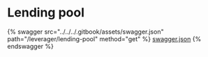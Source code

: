 # Lending pool

{% swagger src="../../../.gitbook/assets/swagger.json" path="/leverager/lending-pool" method="get" %}
[swagger.json](../../../.gitbook/assets/swagger.json)
{% endswagger %}
